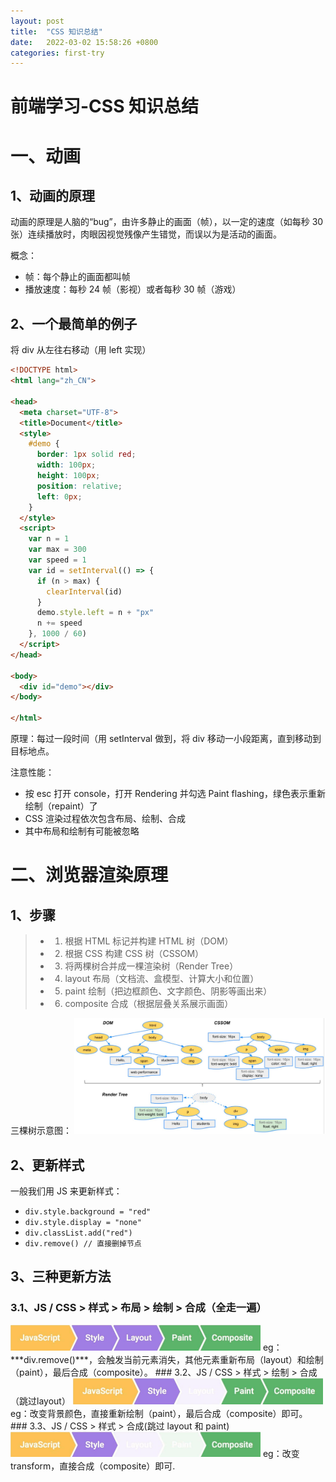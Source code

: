 ```yaml
---
layout: post
title:  "CSS 知识总结"
date:   2022-03-02 15:58:26 +0800
categories: first-try
---
```

# 前端学习-CSS 知识总结

# 一、动画

## 1、动画的原理
动画的原理是人脑的“bug”，由许多静止的画面（帧），以一定的速度（如每秒 30 张）连续播放时，肉眼因视觉残像产生错觉，而误以为是活动的画面。

概念：

* 帧：每个静止的画面都叫帧
* 播放速度：每秒 24 帧（影视）或者每秒 30 帧（游戏）

## 2、一个最简单的例子

将 div 从左往右移动（用 left 实现）

```HTML
<!DOCTYPE html>
<html lang="zh_CN">

<head>
  <meta charset="UTF-8">
  <title>Document</title>
  <style>
    #demo {
      border: 1px solid red;
      width: 100px;
      height: 100px;
      position: relative;
      left: 0px;
    }
  </style>
  <script>
    var n = 1
    var max = 300
    var speed = 1
    var id = setInterval(() => {
      if (n > max) {
        clearInterval(id)
      }
      demo.style.left = n + "px"
      n += speed
    }, 1000 / 60)
  </script>
</head>

<body>
  <div id="demo"></div>
</body>

</html>

```
原理：每过一段时间（用 setInterval 做到，将 div 移动一小段距离，直到移动到目标地点。

注意性能：
* 按 esc 打开 console，打开 Rendering 并勾选 Paint flashing，绿色表示重新绘制（repaint）了
* CSS 渲染过程依次包含布局、绘制、合成
* 其中布局和绘制有可能被忽略

# 二、浏览器渲染原理

## 1、步骤

> * 1. 根据 HTML 标记并构建 HTML 树（DOM）
> * 2. 根据 CSS 构建 CSS 树（CSSOM）
> * 3. 将两棵树合并成一棵渲染树（Render Tree）
> * 4. layout 布局（文档流、盒模型、计算大小和位置）
> * 5. paint 绘制（把边框颜色、文字颜色、阴影等画出来）
> * 6. composite 合成（根据层叠关系展示画面）

三棵树示意图：
 <img src="/images/posts/css-notes/image1.png" width="400">
 
## 2、更新样式
一般我们用 JS 来更新样式：

* ```div.style.background = "red"```
* ```div.style.display = "none"```
* ```div.classList.add("red")```
* ```div.remove() // 直接删掉节点```

## 3、三种更新方法

### 3.1、JS / CSS > 样式 > 布局 > 绘制 > 合成（全走一遍）
 <img src="/images/posts/css-notes/image2.png" width="400">
eg：***div.remove()***，会触发当前元素消失，其他元素重新布局（layout）和绘制（paint），最后合成（composite）。
### 3.2、JS / CSS > 样式 > 绘制 > 合成（跳过layout）
 <img src="/images/posts/css-notes/image3.png" width="400">
eg：改变背景颜色，直接重新绘制（paint），最后合成（composite）即可。
### 3.3、JS / CSS > 样式 > 合成(跳过 layout 和 paint)
 <img src="/images/posts/css-notes/image4.png" width="400">
 eg：改变 transform，直接合成（composite）即可.


